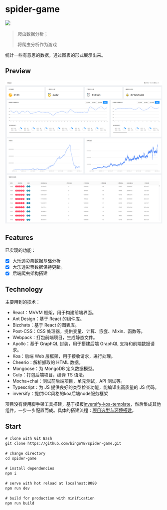 # spider-game

<p>
<img src="https://img.shields.io/badge/build-passing-green.svg">
</p>

> 爬虫数据分析；
>
> 将爬虫分析作为游戏

统计一些有意思的数据，通过图表的形式展示出来。

## Preview

![示例图片](https://github.com/bingoYB/spider-game/blob/master/example.png?raw=true)



## Features

已实现的功能：

- [x] 大乐透彩票数据基础分析
- [x] 大乐透彩票数据保持更新。
- [x] 后端爬虫架构搭建

## Technology

主要用到的技术：

- React：MVVM 框架，用于构建前端界面。
- Ant Design：基于 React 的组件库。
- Bizchats：基于 React 的图表库。
- Post-CSS：CSS 处理器，提供变量、计算、嵌套、Mixin、函数等。
- Webpack：打包前端项目，生成静态文件。
- Apollo：基于 GraphQL 封装，用于搭建后端 GraphQL 支持和前端数据请求。
- Koa：后端 Web 层框架，用于接收请求，进行处理。
- Cheerio：解析抓取的 HTML 数据。
- Mongoose：为 MongoDB 定义数据模型。
- Gulp：打包后端项目，编译 TS 语法。
- Mocha+chai：测试前后端项目，单元测试，API 测试等。
- Typescript：为 JS 提供良好的类型检查功能，能编译出高质量的 JS 代码。
- inversify：提供IOC风格的koa后端node服务框架

项目没有使用脚手架工具搭建，基于模板[inversify-koa-template](https://github.com/bingoYB/inversify-koa-template)，然后集成其他组件，一步一步配置而成。具体的搭建流程：[项目选型与环境搭建](https://github.com/bingoYB/spider-game/blob/master/选型与搭建.md)。

## Start

```shell
# clone with Git Bash
git clone https://github.com/bingoYB/spider-game.git

# change directory
cd spider-game

# install dependencies
npm i

# serve with hot reload at localhost:8080
npm run dev

# build for production with minification
npm run build
```


